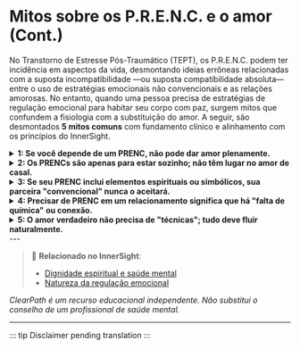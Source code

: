 ﻿# Mitos sobre os P.R.E.N.C. e o amor (Cont.)

No Transtorno de Estresse Pós-Traumático (TEPT), os P.R.E.N.C. podem ter incidência em aspectos da vida, desmontando ideias errôneas relacionadas com a suposta incompatibilidade —ou suposta compatibilidade absoluta— entre o uso de estratégias emocionais não convencionais e as relações amorosas. No entanto, quando uma pessoa precisa de estratégias de regulação emocional para habitar seu corpo com paz, surgem mitos que confundem a fisiologia com a substituição do amor. A seguir, são desmontados **5 mitos comuns** com fundamento clínico e alinhamento com os princípios do InnerSight.

<details>
<summary><strong>1: Se você depende de um PRENC, não pode dar amor plenamente.</strong></summary>

<strong>Realidade:</strong> Ao contrário: ao regular seu próprio sistema emocional mediante PRENC, você reduz a projeção, a reatividade e a dissociação, o que permite estar mais presente, disponível e autêntico na relação. O amor floresce melhor na estabilidade interna.
</details>

<details>
<summary><strong>2: Os PRENCs são apenas para estar sozinho; não têm lugar no amor de casal.</strong></summary>

<strong>Realidade:</strong> Alguns PRENCs são individuais (como a escrita automática), mas outros podem ser integrados na vida de casal: cozinhar em silêncio juntos, observar o céu noturno, usar um objeto transicional compartilhado ou praticar respiração sincronizada. O amor também se nutre da co-regulação.
</details>

<details>
<summary><strong>3: Se seu PRENC inclui elementos espirituais ou simbólicos, sua parceira "convencional" nunca o aceitará.</strong></summary>

<strong>Realidade:</strong> A abertura depende da comunicação, não do tipo de PRENC. Muitos casais com visões diferentes encontram pontos médios: respeitar o espaço pessoal do outro, participar parcialmente ou simplesmente validar a importância emocional da prática, mesmo que não a compartilhem.
</details>

<details>
<summary><strong>4: Precisar de PRENC em um relacionamento significa que há "falta de química" ou conexão.</strong></summary>

<strong>Realidade:</strong> A química não previne o trauma nem regula o sistema nervoso. Duas pessoas profundamente conectadas podem ter histórias de dor que requerem ferramentas adicionais. O uso de PRENCs demonstra maturidade emocional, não desconexão.
</details>

<details>
<summary><strong>5: O amor verdadeiro não precisa de "técnicas"; tudo deve fluir naturalmente.</strong></summary>

<strong>Realidade:</strong> O amor pode ser profundo e autêntico, mas viver com TEPT (ou estresse emocional crônico) não é "antinatural". Aprender a navegá-lo com ferramentas —convencionais ou não— é um ato de cuidado para consigo mesmo e para com a relação. O amor maduro inclui estratégia, não apenas espontaneidade.
</details>
---

> 🔗 **Relacionado no InnerSight**:  
> - [Dignidade espiritual e saúde mental](https://inner-clarity.github.io/InnerSight/pt#dignidade-espiritual-e-saúde-mental)  
> - [Natureza da regulação emocional](https://inner-clarity.github.io/InnerSight/pt#natureza-da-regulação-emocional)

*ClearPath é um recurso educacional independente. Não substitui o conselho de um profissional de saúde mental.*

---

::: tip
Disclaimer pending translation
:::
